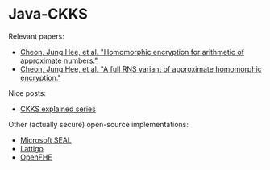 # Java-CKKS
Relevant papers:

- [Cheon, Jung Hee, et al. "Homomorphic encryption for arithmetic of approximate numbers."](https://eprint.iacr.org/2016/421.pdf)
- [Cheon, Jung Hee, et al. "A full RNS variant of approximate homomorphic encryption."](https://eprint.iacr.org/2018/931.pdf)

Nice posts:
- [CKKS explained series](https://blog.openmined.org/ckks-explained-part-1-simple-encoding-and-decoding/)

Other (actually secure) open-source implementations:
- [Microsoft SEAL](https://github.com/microsoft/SEAL)
- [Lattigo](https://github.com/tuneinsight/lattigo)
- [OpenFHE](https://github.com/openfheorg/openfhe-development)
